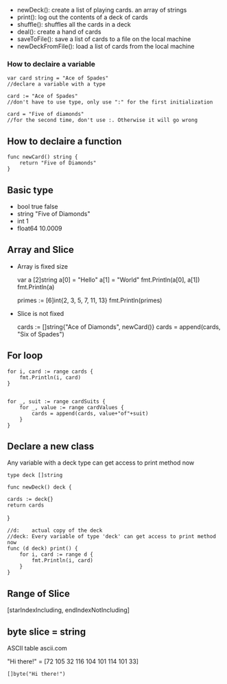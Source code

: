 * newDeck():         create a list of playing cards. an array of strings
* print():           log out the contents of a deck of cards
* shuffle():         shuffles all the cards in a deck
* deal():            create a hand of cards
* saveToFile():      save a list of cards to a file on the local machine
* newDeckFromFile(): load a list of cards from the local machine

### How to declaire a variable
    var card string = "Ace of Spades"
    //declare a variable with a type

    card := "Ace of Spades" 
    //don't have to use type, only use ":" for the first initialization

    card = "Five of diamonds"
    //for the second time, don't use :. Otherwise it will go wrong

## How to declaire a function
    func newCard() string {
	    return "Five of Diamonds"
    }

## Basic type
* bool    true false
* string  "Five of Diamonds"
* int     1
* float64 10.0009

## Array and Slice
* Array is fixed size

    var a [2]string
	a[0] = "Hello"
	a[1] = "World"
    fmt.Println(a[0], a[1])
	fmt.Println(a)

    primes := [6]int{2, 3, 5, 7, 11, 13}
    fmt.Println(primes)
    
* Slice is not fixed

    cards := []string{"Ace of Diamonds", newCard()}
    cards = append(cards, "Six of Spades")

## For loop

    for i, card := range cards {
		fmt.Println(i, card)
	}


	for _, suit := range cardSuits {
		for _, value := range cardValues {
			cards = append(cards, value+"of"+suit)
		}
	}

## Declare a new class
Any variable with a deck type can get access to print method now

    type deck []string

    func newDeck() deck {

	cards := deck{}
	return cards
}

    //d:    actual copy of the deck
    //deck: Every variable of type 'deck' can get access to print method now
    func (d deck) print() {
        for i, card := range d {
            fmt.Println(i, card)
        }
    }

## Range of Slice

 [starIndexIncluding, endIndexNotIncluding]

## byte slice = string
ASCII table ascii.com

"Hi there!" = [72 105 32 116 104 101 114 101 33]

    []byte("Hi there!")